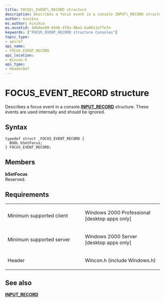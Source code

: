```yaml
---
title: FOCUS\_EVENT\_RECORD structure
description: Describes a focus event in a console INPUT\_RECORD structure. These events are used internally and should be ignored.
author: miniksa
ms.author: miniksa
ms.assetid: 4db0ae89-8446-4f0a-98e2-ba0b11ef7efe
keywords: ["FOCUS_EVENT_RECORD structure Consoles"]
topic_type:
- apiref
api_name:
- FOCUS_EVENT_RECORD
api_location:
- Wincon.h
api_type:
- HeaderDef
---
```


# FOCUS\_EVENT\_RECORD structure


Describes a focus event in a console [**INPUT\_RECORD**](input-record-str.md) structure. These events are used internally and should be ignored.

Syntax
------

```ManagedCPlusPlus
typedef struct _FOCUS_EVENT_RECORD {
  BOOL bSetFocus;
} FOCUS_EVENT_RECORD;
```

Members
-------

**bSetFocus**  
Reserved.

Requirements
------------

<table>
<colgroup>
<col width="50%" />
<col width="50%" />
</colgroup>
<tbody>
<tr class="odd">
<td><p>Minimum supported client</p></td>
<td><p>Windows 2000 Professional [desktop apps only]</p></td>
</tr>
<tr class="even">
<td><p>Minimum supported server</p></td>
<td><p>Windows 2000 Server [desktop apps only]</p></td>
</tr>
<tr class="odd">
<td><p>Header</p></td>
<td>Wincon.h (include Windows.h)</td>
</tr>
</tbody>
</table>

## <span id="see_also"></span>See also


[**INPUT\_RECORD**](input-record-str.md)

 

 




